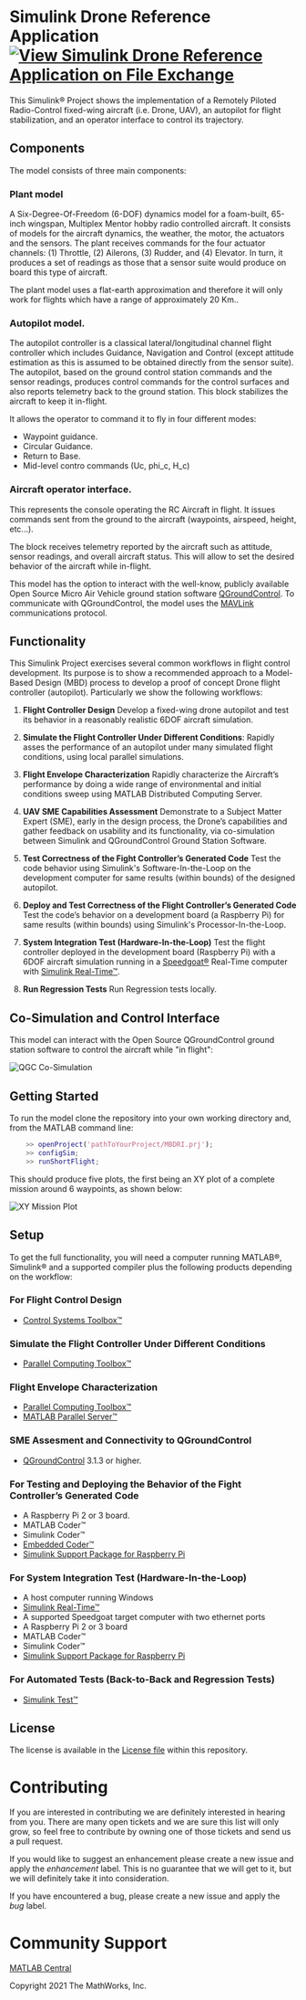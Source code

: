 # Simulink Drone Reference Application [![View Simulink Drone Reference Application on File Exchange](https://www.mathworks.com/matlabcentral/images/matlab-file-exchange.svg)](https://www.mathworks.com/matlabcentral/fileexchange/67625-simulink-drone-reference-application)

This Simulink® Project shows the implementation of a Remotely Piloted Radio-Control fixed-wing aircraft (i.e. Drone, UAV), an autopilot for flight stabilization, and an operator interface to control its trajectory. 

## Components

The model consists of three main components:

### Plant model

A Six-Degree-Of-Freedom (6-DOF) dynamics model for a foam-built, 65-inch wingspan, Multiplex Mentor hobby radio controlled aircraft. It consists of models for the aircraft dynamics, the weather, the motor, the actuators and the sensors. The plant receives commands for the four actuator channels: (1) Throttle, (2) Ailerons, (3) Rudder, and (4) Elevator. In turn, it produces a set of readings as those that a sensor suite would produce on board this type of aircraft.

The plant model uses a flat-earth approximation and therefore it will only work for flights which have a range of approximately 20 Km..

### Autopilot model.

The autopilot controller is a classical lateral/longitudinal channel flight controller which includes Guidance, Navigation and Control (except attitude estimation as this is assumed to be obtained directly from the sensor suite). The autopilot, based on the ground control station commands and the sensor readings, produces control commands for the control surfaces and also reports telemetry back to the ground station. This block stabilizes the aircraft to keep it in-flight.

It allows the operator to command it to fly in four different modes:

- Waypoint guidance.
- Circular Guidance.
- Return to Base.
- Mid-level contro commands (Uc, phi_c, H_c)

### Aircraft operator interface.

This represents the console operating the RC Aircraft in flight. It issues commands sent from the ground to the aircraft (waypoints, airspeed, height, etc...).

The block receives telemetry reported by the aircraft such as attitude, sensor readings, and overall aircraft status. This will allow to set the desired behavior of the aircraft while in-flight.

This model has the option to interact with the well-know, publicly available Open Source Micro Air Vehicle ground station software [QGroundControl](http://qgroundcontrol.com/). To communicate with QGroundControl, the model uses the [MAVLink](https://mavlink.io/) communications protocol.

## Functionality

This Simulink Project exercises several common workflows in flight control development. Its purpose is to show a recommended approach to a Model-Based Design (MBD) process to develop a proof of concept Drone flight controller (autopilot). Particularly we show the following workflows:

1. **Flight Controller Design** Develop a fixed-wing drone autopilot and test its behavior in a reasonably realistic 6DOF aircraft simulation.

2. **Simulate the Flight Controller Under Different Conditions**: Rapidly asses the performance of an autopilot under many simulated flight conditions, using local parallel simulations.

3. **Flight Envelope Characterization** Rapidly characterize the Aircraft’s performance by doing a wide range of environmental and initial conditions sweep using MATLAB Distributed Computing Server.

4. **UAV SME Capabilities Assessment** Demonstrate to a Subject Matter Expert (SME), early in the design process, the Drone’s capabilities and gather feedback on usability and its functionality, via co-simulation between Simulink and QGroundControl Ground Station Software.

5. **Test Correctness of the Fight Controller’s Generated Code** Test the code behavior using Simulink's Software-In-the-Loop on the development computer for same results (within bounds) of the designed autopilot.

6. **Deploy and Test Correctness of the Flight Controller’s Generated Code** Test the code’s behavior on a development board (a Raspberry Pi) for same results (within bounds) using Simulink's Processor-In-the-Loop.

7. **System Integration Test (Hardware-In-the-Loop)** Test the flight controller deployed in the development board (Raspberry Pi) with a 6DOF aircraft simulation running in a [Speedgoat®](https://www.speedgoat.com/) Real-Time computer with [Simulink Real-Time™](http://www.mathworks.com/products/simulink-real-time.html).

8. **Run Regression Tests** Run Regression tests locally.

## Co-Simulation and Control Interface
This model can interact with the Open Source QGroundControl ground station software to control the aircraft while "in flight":

![QGC Co-Simulation](./documentation/images/cosim_overview.png)

## Getting Started

To run the model clone the repository into your own working directory and, from the MATLAB command line:

```matlab
    >> openProject('pathToYourProject/MBDRI.prj');
    >> configSim;
    >> runShortFlight;
```
This should produce five plots, the first being an XY plot of a complete mission around 6 waypoints, as shown below:

![XY Mission Plot](./documentation/images/runShortFlight_xyPlot.png)

## Setup

To get the full functionality, you will need a computer running MATLAB®, Simulink® and a supported compiler plus the following products depending on the workflow:

### For Flight Control Design

- [Control Systems Toolbox™](https://www.mathworks.com/products/control.html)

### Simulate the Flight Controller Under Different Conditions

- [Parallel Computing Toolbox™](https://www.mathworks.com/products/parallel-computing.html)

### Flight Envelope Characterization

- [Parallel Computing Toolbox™](https://www.mathworks.com/products/parallel-computing.html)
- [MATLAB Parallel Server™](https://www.mathworks.com/products/matlab-parallel-server.html)

### SME Assesment and Connectivity to QGroundControl

- [QGroundControl](http://qgroundcontrol.com/) 3.1.3 or higher.

### For Testing and Deploying the Behavior of the Fight Controller’s Generated Code

- A Raspberry Pi 2 or 3 board.
- MATLAB Coder™
- Simulink Coder™
- [Embedded Coder™](https://www.mathworks.com/products/embedded-coder.html)
- [Simulink Support Package for Raspberry Pi](https://www.mathworks.com/help/supportpkg/raspberrypi/)

### For System Integration Test (Hardware-In-the-Loop)

- A host computer running Windows
- [Simulink Real-Time™](http://www.mathworks.com/products/simulink-real-time.html)
- A supported Speedgoat target computer with two ethernet ports
- A Raspberry Pi 2 or 3 board
- MATLAB Coder™
- Simulink Coder™
- [Simulink Support Package for Raspberry Pi](https://www.mathworks.com/help/supportpkg/raspberrypi/)

### For Automated Tests (Back-to-Back and Regression Tests)

- [Simulink Test™](https://www.mathworks.com/products/simulink-test.html)

## License
The license is available in the [License file](license.txt) within this repository.

# Contributing

If you are interested in contributing we are definitely interested in hearing from you. There are many open tickets and we are sure this list will only grow, so feel free to contribute by owning one of those tickets and send us a pull request.

If you would like to suggest an enhancement please create a new issue and apply the _enhancement_ label. This is no guarantee that we will get to it, but we will definitely take it into consideration. 

If you have encountered a bug, please create a new issue and apply the _bug_ label.

# Community Support
[MATLAB Central](https://www.mathworks.com/matlabcentral)

Copyright 2021 The MathWorks, Inc.
